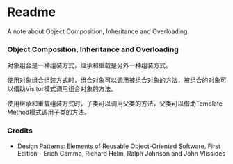 # Readme
A note about Object Composition, Inheritance and Overloading.

### Object Composition, Inheritance and Overloading

对象组合是一种组装方式，继承和重载是另外一种组装方式。

使用对象组合组装方式时，组合对象可以调用被组合对象的方法，被组合的对象可以借助Visitor模式调用组合对象的方法。

使用继承和重载组装方式时，子类可以调用父类的方法，父类可以借助Template Method模式调用子类的方法。

### Credits
- Design Patterns: Elements of Reusable Object-Oriented Software, First Edition - Erich Gamma, Richard Helm, Ralph Johnson and John Vlissides

